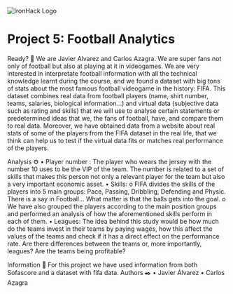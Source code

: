 ![IronHack Logo](https://s3-eu-west-1.amazonaws.com/ih-materials/uploads/upload_d5c5793015fec3be28a63c4fa3dd4d55.png)

# Project 5: Football Analytics

Ready? 🚀
We are Javier Alvarez and Carlos Azagra.
We are super fans not only of football but also at playing at it in videogames. We are very interested in interpretate football information with all the technical knowledge learnt during the course, and we found a dataset with big tons of stats about the most famous football videogame in the history: FIFA.
This dataset combines real data from football players (name, shirt number, teams, salaries, biological information...) and virtual data (subjective data such as rating and skills) that we will use to analyse certain statements or predetermined ideas that we, the fans of football, have, and compare them to real data.
Moreover, we have obtained data from a website about real stats of some of the players from the FIFA dataset in the real life, that we think can help us to test if the virtual data fits or matches real performance of the players.


Analysis ⚙️
•	Player number : The player who wears the jersey with the number 10 uses to be the VIP of the team. The number is related to a set of skills that makes this person not only a relevant player for the team but also a very important economic asset. 
•	Skills: 
o	FIFA divides the skills of the players into 5 main groups: Pace, Passing, Dribbling, Defending and Physic. There is a say in Football... What matter is that the balls gets into the goal.
o	We have also grouped the players according to the main position groups and performed an analysis of how the aforementioned skills perform in each of them.
•	Leagues: The idea behind this study would be how much do the teams invest in their teams by paying wages, how this affect the values of the teams and check if it has a direct effect on the performance rate. Are there differences between the teams or, more importantly, leagues? Are the teams being profitable?

Information 📖
For this project we have used information from both Sofascore and a dataset with fifa data.
Authors ✒️
•	Javier Álvarez
•	Carlos Azagra



